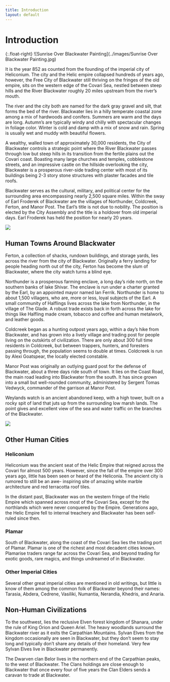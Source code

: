 ```yaml
---
title: Introduction
layout: default
---
```


# Introduction

{:.float-right}
![Sunrise Over Blackwater Painting](../images/Sunrise Over Blackwater Painting.jpg)

It is the year 852 as counted from the founding of the imperial city of Heliconium.  The city and the Helic empire collapsed hundreds of years ago, however, the Free City of Blackwater still thriving on the fringes of the old empire, sits on the western edge of the Covari Sea, nestled between steep hills and the River Blackwater roughly 20 miles upstream from the river’s mouth.

The river and the city both are named for the dark gray gravel and silt, that forms the bed of the river.
Blackwater lies in a hilly temperate coastal zone among a mix of hardwoods and conifers.
Summers are warm and the days are long.
Autumn’s are typically windy and chilly with spectacular changes in foliage color.
Winter is cold and damp with a mix of snow and rain.
Spring is usually wet and muddy with beautiful flowers.

A wealthy, walled town of approximately 30,000 residents, the City of Blackwater controls a strategic point where the River Blackwater passes through low but steep hills in its transition from the fertile plains out the Covari coast.
Boasting many large churches and temples, cobblestone streets, and an impressive castle on the hillside overlooking the city, Blackwater is a prosperous river-side trading center with most of its buildings being 2-3 story stone structures with plaster facades and tile roofs.

Blackwater serves as the cultural, military, and political center for the surrounding area encompassing nearly 2,500 square miles.
Within the sway of Earl Froderek of Blackwater are the villages of Northunder, Coldcreek, Ferton, and Manor Post. The Earl’s title is not due to nobility. The position is elected by the City Assembly and the title is a holdover from old imperial days. Earl Froderek has held the position for nearly 20 years.

<a href="../maps/Blackwater City Map - 20201222-small.pdf"><img src="../images/Blackwater City Map - 20201222.png"></a>  
  
## Human Towns Around Blackwater

Ferton, a collection of shacks, rundown buildings, and storage yards, lies across the river from the city of Blackwater.
Originally a ferry landing for people heading north out of the city, Ferton has become the slum of Blackwater, where the city watch turns a blind eye.

Northunder is a prosperous farming enclave, a long day’s ride north, on the southern banks of lake Shivar.
The enclave is run under a charter granted by the Earl, by an appointed mayor named Ian Ferrik.
Northunder is home to about 1,500 villagers, who are, more or less, loyal subjects of the Earl.
A small community of Halflings lives across the lake from Northunder, in the village of The Glade.
A robust trade exists back in forth across the lake for things like Halfling made cream, tobacco and coffee and human metalwork, and leather goods.

Coldcreek began as a hunting outpost years ago, within a day’s hike from Blackwater, and has grown into a lively village and trading post for people living on the outskirts of civilization.  There are only about 300 full time residents in Coldcreek, but between trappers, hunters, and foresters passing through, the population seems to double at times. Coldcreek is run by Alexi Goatspear, the locally elected constable.

Manor Post was originally an outlying guard post for the defense of Blackwater, about a three days ride south of town.
It lies on the Coast Road, the main road leading into Blackwater from the south.
It has since grown into a small but well-rounded community, administered by Sergent Tomas Vedwyck, commander of the garrison at Manor Post.

Weylands watch is an ancient abandoned keep, with a high tower, built on a rocky spit of land that juts up from the surrounding low marsh lands.
The point gives and excellent view of the sea and water traffic on the branches of the Blackwater.

<img src="../maps/Blackwater Surroundings Map.png">

## Other Human Cities

### Heliconium

Heliconium was the ancient seat of the Helic Empire that reigned across the Covari for almost 500 years.
However, since the fall of the empire over 300 years ago, little has been seen or heard of the Heliconia.
The ancient city is rumored to still be an awe- inspiring site of amazing white marble architecture and red terracotta roof tiles.

In the distant past, Blackwater was on the western fringe of the Helic Empire which spanned across most of the Covari Sea, except for the northlands which were never conquered by the Empire.
Generations ago, the Helic Empire fell to internal treachery and Blackwater has been self-ruled since then.

### Plamar

South of Blackwater, along the coast of the Covari Sea lies the trading port of Plamar.
Plamar is one of the richest and most decadent cities known.
Plamarise traders range far across the Covari Sea, and beyond trading for exotic goods, rare magics, and things undreamed of in Blackwater.

### Other Imperial Cities

Several other great imperial cities are mentioned in old writings, but little is know of them among the common folk of Blackwater beyond their names: Tarasia, Abdera, Cedrene, Vasiliki, Numantia, Nerandia, Khedris, and Anaria.

## Non-Human Civilizations

To the southwest, lies the reclusive Elven forest kingdom of Shanara, under the rule of King Orion and Queen Ariel.
The heavy woodlands surround the Blackwater river as it exits the Carpathian Mountains.
Sylvan Elves from the kingdom occasionally are seen in Blackwater, but they don’t seem to stay long and typically don’t share any details of their homeland.
Very few Sylvan Elves live in Blackwater permanently.

The Dwarven clan Belor lives in the northern end of the Carpathian peaks, to the west of Blackwater.
The Clans holdings are close enough to Blackwater that once every four of five years the Clan Elders sends a caravan to trade at Blackwater.


